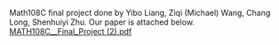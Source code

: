 Math108C final project done by Yibo Liang, Ziqi (Michael) Wang, Chang Long, Shenhuiyi Zhu. Our paper is attached below. 
[MATH108C__Final_Project (2).pdf](https://github.com/user-attachments/files/15988979/MATH108C__Final_Project.2.pdf)
